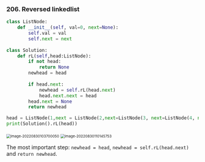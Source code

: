 ### 206. Reversed linkedlist

```python
class ListNode:
    def __init__(self, val=0, next=None):
        self.val = val
	    self.next = next	
	
class Solution:
    def rL(self,head:ListNode):
        if not head:
            return None
	    newhead = head
	        
        if head.next:
            newhead = self.rL(head.next)
            head.next.next = head
	    head.next = None
	    return newhead

head = ListNode(1,next = ListNode(2,next=ListNode(3, next=ListNode(4, next=ListNode(5,next=None)))))
print(Solution().rL(head))
```

<img src="C:\Users\86151\AppData\Roaming\Typora\typora-user-images\image-20220830103700050.png" alt="image-20220830103700050" style="zoom: 67%;" />

<img src="C:\Users\86151\AppData\Roaming\Typora\typora-user-images\image-20220830110145753.png" alt="image-20220830110145753" style="zoom:67%;" />

The most important step: `newhead = head`, `newhead = self.rL(head.next)` and `return newhead`.

